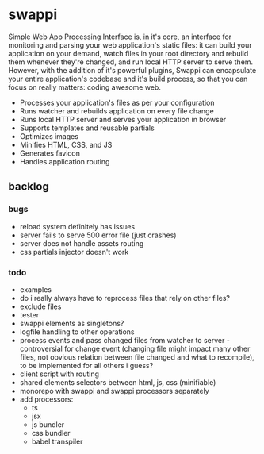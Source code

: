 # swappi

<!---description_start-->

Simple Web App Processing Interface is, in it's core, an interface for monitoring and parsing your web application's static files: it can build your application on your demand, watch files in your root directory and rebuild them whenever they're changed, and run local HTTP server to serve them. However, with the addition of it's powerful plugins, Swappi can encapsulate your entire application's codebase and it's build process, so that you can focus on really matters: coding awesome web.

- Processes your application's files as per your configuration
- Runs watcher and rebuilds application on every file change
- Runs local HTTP server and serves your application in browser
- Supports templates and reusable partials
- Optimizes images
- Minifies HTML, CSS, and JS
- Generates favicon
- Handles application routing

<!---description_end-->

## backlog

### bugs

- reload system definitely has issues
- server fails to serve 500 error file (just crashes)
- server does not handle assets routing
- css partials injector doesn't work

### todo

- examples
- do i really always have to reprocess files that rely on other files?
- exclude files
- tester
- swappi elements as singletons?
- logfile handling to other operations
- process events and pass changed files from watcher to server - controversial for change event (changing file might impact many other files, not obvious relation between file changed and what to recompile), to be implemented for all others i guess?
- client script with routing
- shared elements selectors between html, js, css (minifiable)
- monorepo with swappi and swappi processors separately
- add processors:
  - ts
  - jsx
  - js bundler
  - css bundler
  - babel transpiler

